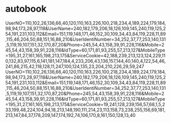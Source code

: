 # autobook
UserNO=110,102,26,136,66,40,120,110,163,226,100,218,234,4,189,224,179,184,98,94,173,28,97,118&UserName=240,182,179,206,18,126,109,145,240,119,125,254,191,231,103,112&Email=151,119,148,171,46,152,30,109,34,43,84,119,228,11,89,115,46,204,50,88,151,16,88,210&UserIdentiNumber=34,252,37,77,253,140,131,5,119,19,107,151,32,170,87,20&Phone=245,54,43,158,39,91,228,116&Mobile=245,54,43,158,39,91,228,116&IdType=60,171,81,93,255,57,213,127&MobileType=195,31,27,161,165,198,213,175&ServiceCookie=42,188,239,213,123,124,229,110,132,83,97,115,6,141,181,147,184,4,233,206,43,136,157,144,40,140,4,122,54,46,241,86,215,42,118,128,11,247,100,124,135,23,204,210,226,29,59,247
UserNO=110,102,26,136,66,40,120,110,163,226,100,218,234,4,189,224,179,184,98,94,173,28,97,118&UserName=240,182,179,206,18,126,109,145,240,119,125,254,191,231,103,112&Email=151,119,148,171,46,152,30,109,34,43,84,119,228,11,89,115,46,204,50,88,151,16,88,210&UserIdentiNumber=34,252,37,77,253,140,131,5,119,19,107,151,32,170,87,20&Phone=245,54,43,158,39,91,228,116&Mobile=245,54,43,158,39,91,228,116&IdType=60,171,81,93,255,57,213,127&MobileType=195,31,27,161,165,198,213,175&ServiceCookie=19,241,128,239,156,57,68,1,5,233,199,48,224,104,94,18,213,148,190,111,214,23,113,158,73,238,255,156,69,181,213,147,84,37,178,209,147,174,192,74,106,170,8,161,150,128,13,40

